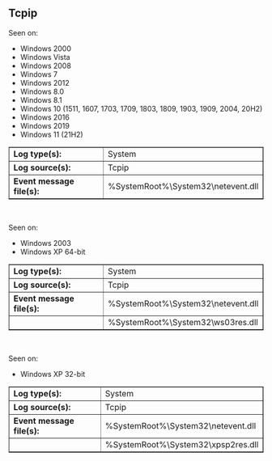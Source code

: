 ## Tcpip

Seen on:
* Windows 2000
* Windows Vista
* Windows 2008
* Windows 7
* Windows 2012
* Windows 8.0
* Windows 8.1
* Windows 10 (1511, 1607, 1703, 1709, 1803, 1809, 1903, 1909, 2004, 20H2)
* Windows 2016
* Windows 2019
* Windows 11 (21H2)

<table border="1" class="docutils">
  <tbody>
    <tr>
      <td><b>Log type(s):</b></td>
      <td>System</td>
    </tr>
    <tr>
      <td><b>Log source(s):</b></td>
      <td>Tcpip</td>
    </tr>
    <tr>
      <td><b>Event message file(s):</b></td>
      <td>%SystemRoot%\System32\netevent.dll</td>
    </tr>
  </tbody>
</table>

&nbsp;

Seen on:
* Windows 2003
* Windows XP 64-bit

<table border="1" class="docutils">
  <tbody>
    <tr>
      <td><b>Log type(s):</b></td>
      <td>System</td>
    </tr>
    <tr>
      <td><b>Log source(s):</b></td>
      <td>Tcpip</td>
    </tr>
    <tr>
      <td><b>Event message file(s):</b></td>
      <td>%SystemRoot%\System32\netevent.dll</td>
    </tr>
    <tr>
      <td>&nbsp;</td>
      <td>%SystemRoot%\System32\ws03res.dll</td>
    </tr>
  </tbody>
</table>

&nbsp;

Seen on:
* Windows XP 32-bit

<table border="1" class="docutils">
  <tbody>
    <tr>
      <td><b>Log type(s):</b></td>
      <td>System</td>
    </tr>
    <tr>
      <td><b>Log source(s):</b></td>
      <td>Tcpip</td>
    </tr>
    <tr>
      <td><b>Event message file(s):</b></td>
      <td>%SystemRoot%\System32\netevent.dll</td>
    </tr>
    <tr>
      <td>&nbsp;</td>
      <td>%SystemRoot%\System32\xpsp2res.dll</td>
    </tr>
  </tbody>
</table>

&nbsp;

